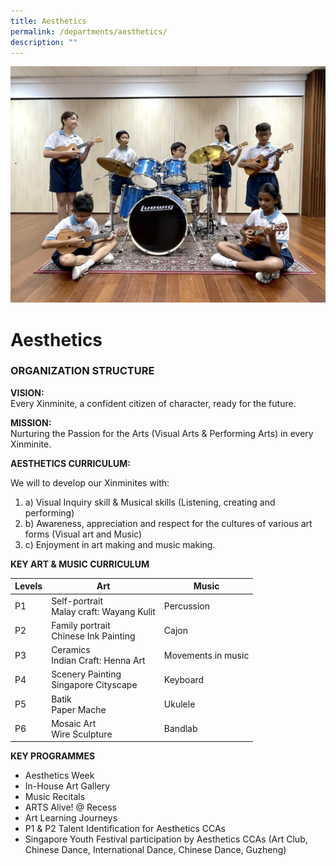 ```yaml
---
title: Aesthetics
permalink: /departments/aesthetics/
description: ""
---
```

![](/images/music%20dept.JPG)

# **Aesthetics**

### ORGANIZATION STRUCTURE



**VISION:**  
Every Xinminite, a confident citizen of character, ready for the future.

**MISSION:**    
Nurturing the Passion for the Arts (Visual Arts &amp; Performing Arts) in every Xinminite.

**AESTHETICS CURRICULUM:**

We will to develop our Xinminites with:

1.  a) Visual Inquiry skill &amp; Musical skills (Listening, creating and performing)
2.  b) Awareness, appreciation and respect for the cultures of various art forms (Visual art and Music)
3.  c) Enjoyment in art making and music making.

**KEY ART &amp; MUSIC CURRICULUM**

| Levels 	| Art 	| Music 	|
|---	|---	|---	|
| P1 	| Self-portrait<br>Malay craft: Wayang Kulit 	| Percussion 	|
| P2 	| Family portrait<br>Chinese Ink Painting 	| Cajon 	|
| P3 	| Ceramics<br>Indian Craft: Henna Art 	| Movements in music 	|
| P4 	| Scenery Painting<br>Singapore Cityscape 	| Keyboard 	|
| P5 	| Batik<br>Paper Mache 	| Ukulele 	|
| P6 	| Mosaic Art<br>Wire Sculpture 	| Bandlab 	|

**KEY PROGRAMMES**

*   Aesthetics Week
*   In-House Art Gallery
*   Music Recitals
*   ARTS Alive! @ Recess
*   Art Learning Journeys
*   P1 &amp; P2 Talent Identification for Aesthetics CCAs
*   Singapore Youth Festival participation by Aesthetics CCAs (Art Club, Chinese Dance, International Dance, Chinese Dance, Guzheng)
